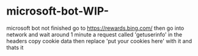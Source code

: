 # microsoft-bot-WIP-
microsoft bot not finished
go to https://rewards.bing.com/ then go into network and wait around 1 minute a request called 'getuserinfo' in the headers copy cookie data then replace 'put your cookies here' with it and thats it
